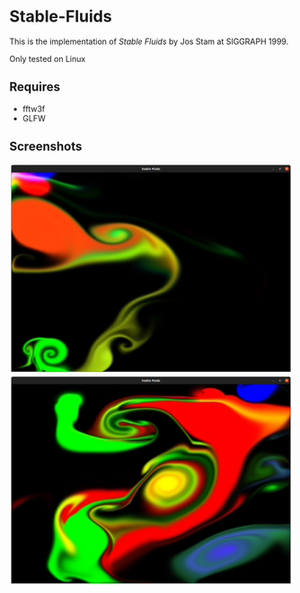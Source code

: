 # Stable-Fluids
This is the implementation of *Stable Fluids* by Jos Stam at SIGGRAPH 1999.

Only tested on Linux

## Requires
* fftw3f
* GLFW

## Screenshots
[![Screenshot1](output/ss1.png)](https://youtu.be/tUs-WExrkkI)
![Screenshot2](output/ss2.png)
